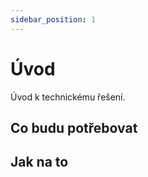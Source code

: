 ```yaml
---
sidebar_position: 1
---
```


# Úvod

Úvod k technickému řešení.

## Co budu potřebovat

## Jak na to
